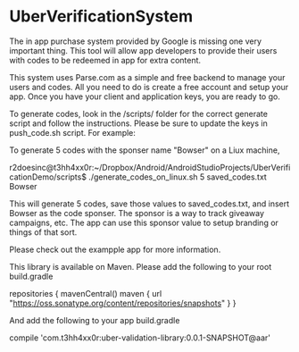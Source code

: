 UberVerificationSystem
======================

The in app purchase system provided by Google is missing one very important thing. 
This tool will allow app developers to provide their users with codes to be redeemed in app for extra content. 


This system uses Parse.com as a simple and free backend to manage your users and codes. All you need to do is create a free account and setup your app. Once you have your client and application keys, you are ready to go.

To generate codes, look in the /scripts/ folder for the correct generate script and follow the instructions. Please be sure to update the keys in push_code.sh script.
For example: 

To generate 5 codes with the sponser name "Bowser" on a Liux machine,

r2doesinc@t3hh4xx0r:~/Dropbox/Android/AndroidStudioProjects/UberVerificationDemo/scripts$ ./generate_codes_on_linux.sh 5 saved_codes.txt Bowser

This will generate 5 codes, save those values to saved_codes.txt, and insert Bowser as the code sponser. The sponsor is a way to track giveaway campaigns, etc. The app can use this sponsor value to setup branding or things of that sort. 

Please check out the exampple app for more information.


This library is available on Maven. Please add the following to your root build.gradle

repositories {
        mavenCentral()
        maven {
            url "https://oss.sonatype.org/content/repositories/snapshots"
        }
    }
    
    
And add the following to your app build.gradle

compile 'com.t3hh4xx0r:uber-validation-library:0.0.1-SNAPSHOT@aar'
